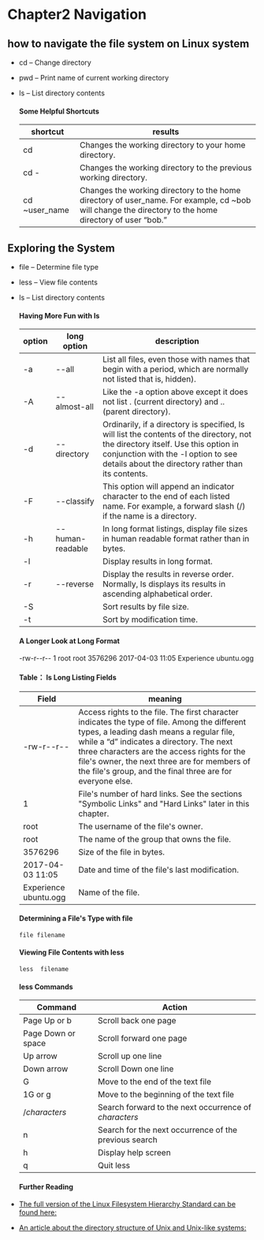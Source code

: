 # Chapter2 Navigation

## how to navigate the file system on Linux system

- cd  – Change directory
- pwd  – Print name of current working directory
- ls – List directory contents

    #### Some Helpful Shortcuts

	| shortcut | results |  
	|---|---|
	| cd | Changes the working directory to your home directory. |  
	| cd - | Changes the working directory to the previous working directory.  |    
	| cd  ~user_name | Changes the working directory to the home directory of user_name. For example, cd ~bob will change the directory to the home directory of user “bob.”  |
                      
## Exploring the System

- file  – Determine file type
- less – View file contents
- ls – List directory contents

    #### Having More Fun with ls
    | option | long option | description |
    |---|---|---|  
    | -a | --all | List all files, even those with names that begin with a period, which are normally not listed that is, hidden). |  
    | -A | --almost-all | Like the -a option above except it does not  list . (current directory) and .. (parent directory). |  
    | -d | --directory | Ordinarily, if a directory is specified, ls will list the contents of the directory, not the directory itself. Use this option in conjunction with the -l option to see details about the directory rather than its contents. |  
    | -F | --classify |  This option will append an indicator character to the end of each listed name. For example, a forward slash (/) if the name is a directory. |  
    | -h | --human-readable |   In long format listings, display file sizes in  human readable format rather than in bytes. |  
    | -l |  |   Display results in long format. |  
    | -r | --reverse |   Display the results in reverse order. Normally, ls displays its results in ascending alphabetical order. |  
    | -S |  |   Sort results by file size. |
    | -t |  |   Sort by modification time. |
 
    #### A Longer Look at Long Format
    -rw-r--r-- 1 root root 3576296 2017-04-03 11:05 Experience ubuntu.ogg
    
    #### Table： ls Long Listing Fields
    | Field | meaning | 
    |---|---|
    | -rw-r--r-- | Access rights to the file. The first character indicates the type of file. Among the different types, a leading dash  means a regular file, while a “d” indicates a directory. The next three characters are the access rights for the file's owner, the next three are for members of the file's group, and the final three are for everyone else. |
    | 1 | File's number of hard links. See the sections "Symbolic Links" and "Hard Links" later in this chapter. | 
    | root | The username of the file's owner. | 
    | root | The name of the group that owns the file. | 
    | 3576296 | Size of the file in bytes. | 
    | 2017-04-03 11:05 | Date and time of the file's last modification. | 
    | Experience ubuntu.ogg | Name of the file. | 
    
    #### Determining a File's Type with file
    `file filename`
    
    #### Viewing File Contents with less
    `less  filename`
    
    #### less Commands
    | Command | Action | 
    |---|---|
    |Page Up or b | Scroll back one page |
    |Page Down or space | Scroll forward one page |
    |Up arrow | Scroll up one line |
    |Down arrow | Scroll Down one line |
    | G | Move to the end of the text file |
    | 1G or g | Move to the beginning of the text file |
    | /_characters_ | Search forward to the next occurrence of _characters_ |
    | n | Search for the next occurrence of the previous search |
    | h | Display help screen |
    | q | Quit less |
    
    #### Further Reading
    

- [The full version of the Linux Filesystem Hierarchy Standard can be found here:]( http://www.pathname.com/fhs/)

- [An article about the directory structure of Unix and Unix-like systems:]( http://en.wikipedia.org/wiki/Unix_directory_structure)
